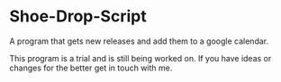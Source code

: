 # Shoe-Drop-Script
A program that gets new releases and add them to a google calendar.

This program is a trial and is still being worked on. If you have ideas or changes for the better get in touch with me.
